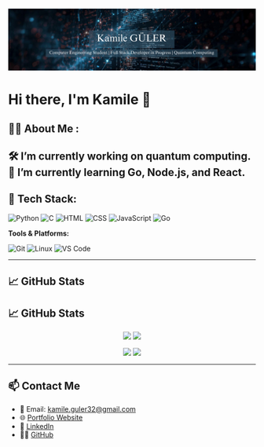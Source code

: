 ![Banner](https://raw.githubusercontent.com/KamileGULER/KamileGULER/main/assets/Banner.png)

# Hi there, I'm Kamile 👋

## 👩‍💻 About Me :

🛠 I’m currently working on quantum computing.    
🌱 I’m currently learning Go, Node.js, and React.  
---

## 🧰 Tech Stack:

![Python](https://img.shields.io/badge/-Python-05122A?style=flat&logo=python)
![C](https://img.shields.io/badge/-C-05122A?style=flat&logo=c)
![HTML](https://img.shields.io/badge/-HTML5-05122A?style=flat&logo=html5)
![CSS](https://img.shields.io/badge/-CSS3-05122A?style=flat&logo=css3)
![JavaScript](https://img.shields.io/badge/-JavaScript-05122A?style=flat&logo=javascript)
![Go](https://img.shields.io/badge/-Go-05122A?style=flat&logo=go)


**Tools & Platforms:**  

![Git](https://img.shields.io/badge/-Git-05122A?style=flat&logo=git)
![Linux](https://img.shields.io/badge/-Linux-05122A?style=flat&logo=linux)
![VS Code](https://img.shields.io/badge/-VSCode-05122A?style=flat&logo=visual-studio-code)

---

## 📈 GitHub Stats

## 📈 GitHub Stats

<p align="center">
  <img src="https://github-readme-stats.vercel.app/api?username=KamileGULER&show_icons=true&theme=radical" height="150"/>
  <img src="https://github-readme-stats.vercel.app/api/top-langs/?username=KamileGULER&layout=compact&theme=radical" height="150"/>
</p>

<p align="center">
  <img src="https://github-readme-streak-stats.herokuapp.com/?user=KamileGULER&theme=radical" height="150"/>
  <img src="https://github-readme-activity-graph.vercel.app/graph?username=KamileGULER&theme=radical" height="150"/>
</p>


---

## 📫 Contact Me

- 📧 Email: kamile.guler32@gmail.com
- 🌐 [Portfolio Website](https://kamileguler.github.io/kamileguler-web-page/) 
- 💼 [LinkedIn](https://www.linkedin.com/in/kamile-g%C3%BCler-b56580273/)  
- 🧑‍💻 [GitHub](https://github.com/KamileGULER)


